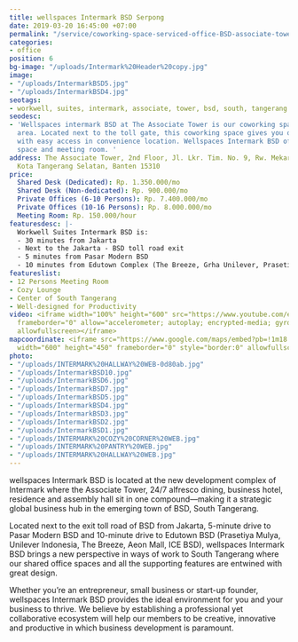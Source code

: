 ```yaml
---
title: wellspaces Intermark BSD Serpong
date: 2019-03-20 16:45:00 +07:00
permalink: "/service/coworking-space-serviced-office-BSD-associate-tower-tangerang.html"
categories:
- office
position: 6
bg-image: "/uploads/Intermark%20Header%20copy.jpg"
image:
- "/uploads/IntermarkBSD5.jpg"
- "/uploads/IntermarkBSD4.jpg"
seotags:
- workwell, suites, intermark, associate, tower, bsd, south, tangerang
seodesc:
- 'Wellspaces intermark BSD at The Associate Tower is our coworking space in BSD Tangerang
  area. Located next to the toll gate, this coworking space gives you office space
  with easy access in convenience location. Wellspaces Intermark BSD offer you office
  space and meeting room. '
address: The Associate Tower, 2nd Floor, Jl. Lkr. Tim. No. 9, Rw. Mekar Jaya, Serpong,
  Kota Tangerang Selatan, Banten 15310
price:
  Shared Desk (Dedicated): Rp. 1.350.000/mo
  Shared Desk (Non-dedicated): Rp. 900.000/mo
  Private Offices (6-10 Persons): Rp. 7.400.000/mo
  Private Offices (10-16 Persons): Rp. 8.000.000/mo
  Meeting Room: Rp. 150.000/hour
featuresdesc: |-
  Workwell Suites Intermark BSD is:
  - 30 minutes from Jakarta
  - Next to the Jakarta - BSD toll road exit
  - 5 minutes from Pasar Modern BSD
  - 10 minutes from Edutown Complex (The Breeze, Grha Unilever, Prasetiya Mulya University, AEON Mall, Apple iOS Developer Academy)
featureslist:
- 12 Persons Meeting Room
- Cozy Lounge
- Center of South Tangerang
- Well-designed for Productivity
video: <iframe width="100%" height="600" src="https://www.youtube.com/embed/35iok_pqI6Q"
  frameborder="0" allow="accelerometer; autoplay; encrypted-media; gyroscope; picture-in-picture"
  allowfullscreen></iframe>
mapcoordinate: <iframe src="https://www.google.com/maps/embed?pb=!1m18!1m12!1m3!1d3965.6504247337894!2d106.68699341422706!3d-6.309572813502126!2m3!1f0!2f0!3f0!3m2!1i1024!2i768!4f13.1!3m3!1m2!1s0x2e69e5025350ed8d%3A0x313cbe2f5e991652!2sFreeware+%2F+workwell+Suites+Intermark+BSD+2+Coworking+Space+%26+Serviced+Office+(wellspaces)!5e0!3m2!1sen!2sid!4v1561524215906!5m2!1sen!2sid"
  width="600" height="450" frameborder="0" style="border:0" allowfullscreen></iframe>
photo:
- "/uploads/INTERMARK%20HALLWAY%20WEB-0d80ab.jpg"
- "/uploads/IntermarkBSD10.jpg"
- "/uploads/IntermarkBSD6.jpg"
- "/uploads/IntermarkBSD7.jpg"
- "/uploads/IntermarkBSD5.jpg"
- "/uploads/IntermarkBSD4.jpg"
- "/uploads/IntermarkBSD3.jpg"
- "/uploads/IntermarkBSD2.jpg"
- "/uploads/IntermarkBSD1.jpg"
- "/uploads/INTERMARK%20COZY%20CORNER%20WEB.jpg"
- "/uploads/INTERMARK%20PANTRY%20WEB.jpg"
- "/uploads/INTERMARK%20HALLWAY%20WEB.jpg"
---
```


wellspaces Intermark BSD is located at the new development complex of Intermark where the Associate Tower, 24/7 alfresco dining, business hotel, residence and assembly hall sit in one compound—making it a strategic global business hub in the emerging town of BSD, South Tangerang.

Located next to the exit toll road of BSD from Jakarta, 5-minute drive to Pasar Modern BSD and 10-minute drive to Edutown BSD (Prasetiya Mulya, Unilever Indonesia, The Breeze, Aeon Mall, ICE BSD), wellspaces Intermark BSD brings a new perspective in ways of work to South Tangerang where our shared office spaces and all the supporting features are entwined with great design.

Whether you’re an entrepreneur, small business or start-up founder, wellspaces Intermark BSD provides the ideal environment for you and your business to thrive. We believe by establishing a professional yet collaborative ecosystem will help our members to be creative, innovative and productive in which business development is paramount.